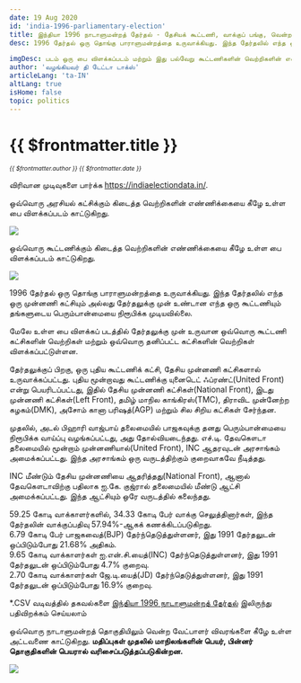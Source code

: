 ```yaml
---
date: 19 Aug 2020
id: 'india-1996-parliamentary-election'
title: இந்தியா 1996 நாடாளுமன்றத் தேர்தல் - தேசியக் கூட்டணி, வாக்குப் பங்கு, வென்ற இடங்கள் மற்றும் முக்கிய நிகழ்வுகள்.
desc: 1996 தேர்தல் ஒரு தொங்கு பாராளுமன்றத்தை உருவாக்கியது. இந்த தேர்தலில் எந்த ஒரு முன்னணி கட்சியும் அல்லது தேர்தலுக்கு முன் உண்டான எந்த ஒரு கூட்டணியும் தங்களுடைய பெரும்பான்மையை நிரூபிக்க முடியவில்லை. மேலே உள்ள பை விளக்கப் படத்தில் தேர்தலுக்கு முன் உருவான ஒவ்வொரு கூட்டணி கட்சிகளின் வெற்றிகள் மற்றும் ஒவ்வொரு தனிப்பட்ட கட்சிகளின் வெற்றிகள் விளக்கப்பட்டுள்ளன.

imgDesc: படம் ஒரு பை விளக்கப்படம் மற்றும் இது பல்வேறு கூட்டணிகளின் வெற்றிகளின் எண்ணிக்கையைக் காட்டுகிறது.
author: 'வழங்கியவர் தி டேட்டா டாக்ஸ்'
articleLang: 'ta-IN'
altLang: true
isHome: false
topic: politics
---
```


<altLang />

# {{ $frontmatter.title }}
<i style="font-size: 0.75em;"> {{ $frontmatter.author }} {{ $frontmatter.date }} </i>

விரிவான முடிவுகளை பார்க்க <https://indiaelectiondata.in/>.

ஒவ்வொரு அரசியல் கட்சிக்கும் கிடைத்த வெற்றிகளின் எண்ணிக்கையை கீழே உள்ள பை விளக்கப்படம் காட்டுகிறது.  

![](/img/politics/india-1996-parliamentary-election/india-1996-election-1.png)

ஒவ்வொரு கூட்டணிக்கும் கிடைத்த வெற்றிகளின் எண்ணிக்கையை கீழே உள்ள பை விளக்கப்படம் காட்டுகிறது.  

![](/img/politics/india-1996-parliamentary-election/india-1996-election-2.png)

1996 தேர்தல் ஒரு தொங்கு பாராளுமன்றத்தை உருவாக்கியது. இந்த தேர்தலில் எந்த ஒரு முன்னணி கட்சியும் அல்லது தேர்தலுக்கு முன் உண்டான எந்த ஒரு கூட்டணியும் தங்களுடைய பெரும்பான்மையை நிரூபிக்க முடியவில்லை.   

மேலே உள்ள பை விளக்கப் படத்தில் தேர்தலுக்கு முன் உருவான ஒவ்வொரு கூட்டணி கட்சிகளின் வெற்றிகள் மற்றும் ஒவ்வொரு தனிப்பட்ட கட்சிகளின் வெற்றிகள் விளக்கப்பட்டுள்ளன.  

தேர்தலுக்குப் பிறகு, ஒரு புதிய கூட்டணிக் கட்சி, தேசிய முன்னணி கட்சிகளால் உருவாக்கப்பட்டது. புதிய மூன்றாவது கூட்டணிக்கு யுனைடெட் ஃப்ரண்ட்(United Front) என்று பெயரிடப்பட்டது, இதில் தேசிய முன்னணி கட்சிகள்(National Front), இடது முன்னணி கட்சிகள்(Left Front), தமிழ் மாநில காங்கிரஸ்(TMC), திராவிட முன்னேற்ற கழகம்(DMK), அசோம் கானா பரிஷத்(AGP) மற்றும் சில சிறிய கட்சிகள் சேர்ந்தன.  

முதலில், அடல் பிஹாரி வாஜ்பாய் தலைமையில் பாஜகவுக்கு தனது பெரும்பான்மையை நிரூபிக்க வாய்ப்பு வழங்கப்பட்டது, அது தோல்வியடைந்தது. எச்.டி. தேவகௌடா தலைமையில் மூன்றாம் முன்னணியால்(United Front), INC ஆதரவுடன் அரசாங்கம் அமைக்கப்பட்டது. இந்த அரசாங்கம் ஒரு வருடத்திற்கும் குறைவாகவே நீடித்தது.  

INC மீண்டும் தேசிய முன்னணியை ஆதரித்தது(National Front), ஆனால் தேவகௌடாவிற்கு பதிலாக ஐ.கே. குஜ்ரால் தலைமையில் மீண்டு ஆட்சி அமைக்கப்பட்டது. இந்த ஆட்சியும் ஒரே வருடத்தில் கலைந்தது.  

59.25 கோடி வாக்காளர்களில், 34.33 கோடி பேர் வாக்கு செலுத்தினார்கள், இந்த தேர்தலின் வாக்குப்பதிவு 57.94%-ஆகக் கணக்கிடப்படுகிறது.  
6.79 கோடி பேர் பாஜகவைத்(BJP) தேர்ந்தெடுத்துள்ளனர், இது 1991 தேர்தலுடன் ஒப்பிடும்போது 21.68% அதிகம்.  
9.65 கோடி வாக்காளர்கள் ஐ.என்.சி.யைத்(INC) தேர்ந்தெடுத்துள்ளனர், இது 1991 தேர்தலுடன் ஒப்பிடும்போது 4.7% குறைவு.  
2.70 கோடி வாக்காளர்கள் ஜே.டி.யைத்(JD) தேர்ந்தெடுத்துள்ளனர், இது 1991 தேர்தலுடன் ஒப்பிடும்போது 16.9% குறைவு.  

\*.CSV வடிவத்தில் தகவல்களை [இந்தியா 1996 நாடாளுமன்றத் தேர்தல்](https://thedatatalks.in/datas/politics/india-1996-parliamentary-election.csv) இலிருந்து பதிவிறக்கம் செய்யலாம்

ஒவ்வொரு நாடாளுமன்றத் தொகுதியிலும் வென்ற வேட்பாளர் விவரங்களை கீழே உள்ள அட்டவணை காட்டுகிறது.
**மதிப்புகள் முதலில் மாநிலங்களின் பெயர், பின்னர் தொகுதிகளின் பெயரால் வரிசைப்படுத்தப்படுகின்றன.**

![](/img/politics/india-1996-parliamentary-election/india-1996-election-3.png)


<style>

</style>